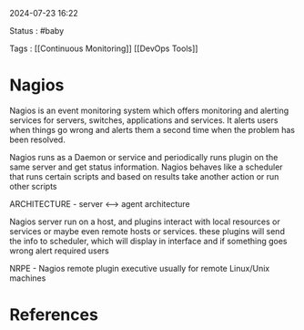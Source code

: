 
2024-07-23 16:22

Status : #baby 

Tags : [[Continuous Monitoring]] [[DevOps Tools]]

# Nagios

Nagios is an event monitoring system which offers monitoring and alerting services for servers, switches, applications and services. It alerts users when things go wrong and alerts them a second time when the problem has been resolved.

Nagios runs as a Daemon or service and periodically runs plugin on the same server and get status information. Nagios behaves like a scheduler that runs certain scripts and based on results take another action or run other scripts

ARCHITECTURE - server <--> agent architecture

Nagios server run on a host, and plugins interact with local resources or services or maybe even remote hosts or services. these plugins will send the info to scheduler, which will display in interface and if something goes wrong alert required users

NRPE - Nagios remote plugin executive usually for remote Linux/Unix machines


# References